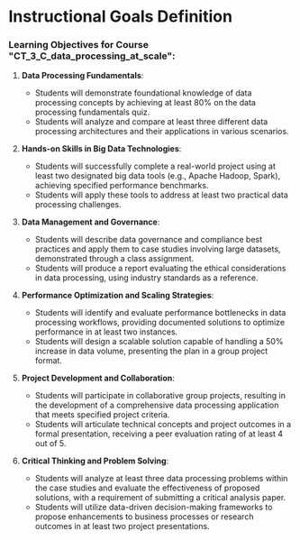 Instructional Goals Definition
==============================

### Learning Objectives for Course "CT_3_C_data_processing_at_scale":

1. **Data Processing Fundamentals**: 
   - Students will demonstrate foundational knowledge of data processing concepts by achieving at least 80% on the data processing fundamentals quiz.
   - Students will analyze and compare at least three different data processing architectures and their applications in various scenarios.

2. **Hands-on Skills in Big Data Technologies**: 
   - Students will successfully complete a real-world project using at least two designated big data tools (e.g., Apache Hadoop, Spark), achieving specified performance benchmarks.
   - Students will apply these tools to address at least two practical data processing challenges.

3. **Data Management and Governance**: 
   - Students will describe data governance and compliance best practices and apply them to case studies involving large datasets, demonstrated through a class assignment.
   - Students will produce a report evaluating the ethical considerations in data processing, using industry standards as a reference.

4. **Performance Optimization and Scaling Strategies**: 
   - Students will identify and evaluate performance bottlenecks in data processing workflows, providing documented solutions to optimize performance in at least two instances.
   - Students will design a scalable solution capable of handling a 50% increase in data volume, presenting the plan in a group project format.

5. **Project Development and Collaboration**: 
   - Students will participate in collaborative group projects, resulting in the development of a comprehensive data processing application that meets specified project criteria.
   - Students will articulate technical concepts and project outcomes in a formal presentation, receiving a peer evaluation rating of at least 4 out of 5.

6. **Critical Thinking and Problem Solving**: 
   - Students will analyze at least three data processing problems within the case studies and evaluate the effectiveness of proposed solutions, with a requirement of submitting a critical analysis paper.
   - Students will utilize data-driven decision-making frameworks to propose enhancements to business processes or research outcomes in at least two project presentations.